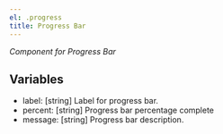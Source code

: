 ```yaml
---
el: .progress
title: Progress Bar
---
```


_Component for Progress Bar_

## Variables

- label: [string] Label for progress bar.
- percent: [string] Progress bar percentage complete
- message: [string] Progress bar description.
